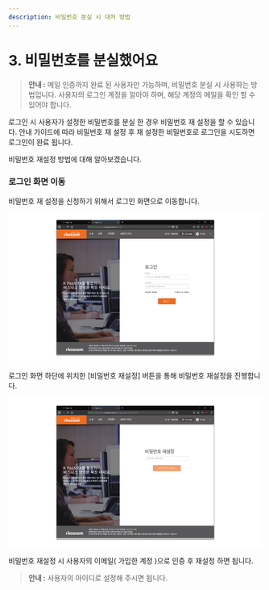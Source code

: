 ```yaml
---
description: 비밀번호 분실 시 대처 방법
---
```


# 3. 비밀번호를 분실했어요

> **안내 :** 메일 인증까지 완료 된 사용자만 가능하며, 비밀번호 분실 시 사용하는 방법입니다. 사용자의 로그인 계정을 알아야 하며, 해당 계정의 메일을 확인 할 수 있어야 합니다.

로그인 시 사용자가 설정한 비밀번호를 분실 한 경우 비밀번호 재 설정을 할 수 있습니다. 안내 가이드에 따라 비밀번호 재 설정 후 재 설정한 비밀번호로 로그인을 시도하면 로그인이 완료 됩니다.

비밀번호 재설정 방법에 대해 알아보겠습니다.

### **로그인 화면 이동**

비밀번호 재 설정을 신청하기 위해서 로그인 화면으로 이동합니다.

![](.gitbook/assets/image%20%289%29.png)

로그인 화면 하단에 위치한 \[비밀번호 재설정\] 버튼을 통해 비밀번호 재설정을 진행합니다.

![](.gitbook/assets/image%20%2824%29.png)

비밀번호 재설정 시 사용자의 이메일\( 가입한 계정 \)으로 인증 후 재설정 하면 됩니다.

> **안내 :** 사용자의 아이디로 설정해 주시면 됩니다.

